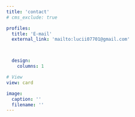 ```yaml
---
title: 'contact'
# cms_exclude: true

profiles:
  title: 'E-mail'
  external_link: 'mailto:lucii07701@gmail.com'



  design:
    columns: 1

# View
view: card

image:
  caption: ''
  filename: ''
---
```

